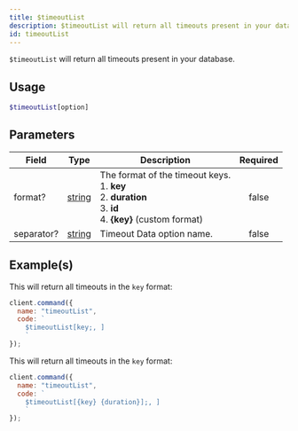 ```yaml
---
title: $timeoutList
description: $timeoutList will return all timeouts present in your database.
id: timeoutList
---
```


`$timeoutList` will return all timeouts present in your database.

## Usage

```php
$timeoutList[option]
```

## Parameters

| Field      | Type                                                                                              | Description                                                                                                                   | Required |
| ---------- | ------------------------------------------------------------------------------------------------- | ----------------------------------------------------------------------------------------------------------------------------- | :------: |
| format?    | [string](https://developer.mozilla.org/en-US/docs/Web/JavaScript/Reference/Global_Objects/String) | The format of the timeout keys. <br /> 1. **key** <br /> 2. **duration** <br /> 3. **id** <br /> 4. **{key}** (custom format) |  false   |
| separator? | [string](https://developer.mozilla.org/en-US/docs/Web/JavaScript/Reference/Global_Objects/String) | Timeout Data option name.                                                                                                     |  false   |

## Example(s)

This will return all timeouts in the `key` format:

```javascript
client.command({
  name: "timeoutList",
  code: `
    $timeoutList[key;, ]
    `
});
```

This will return all timeouts in the `key` format:

```javascript
client.command({
  name: "timeoutList",
  code: `
    $timeoutList[{key} {duration}];, ]
    `
});
